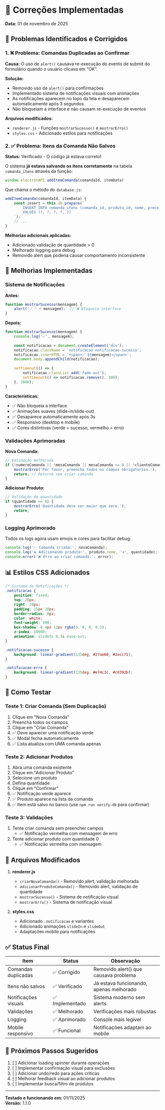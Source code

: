 # 🔧 Correções Implementadas

**Data:** 01 de novembro de 2025

## 🐛 Problemas Identificados e Corrigidos

### 1. ❌ Problema: Comandas Duplicadas ao Confirmar

**Causa:** O uso de `alert()` causava re-execução do evento de submit do formulário quando o usuário clicava em "OK".

**Solução:**
- Removido uso de `alert()` para confirmações
- Implementado sistema de notificações visuais com animações
- As notificações aparecem no topo da tela e desaparecem automaticamente após 3 segundos
- Não bloqueiam a interface e não causam re-execução de eventos

**Arquivos modificados:**
- `renderer.js` - Funções `mostrarSucesso()` e `mostrarErro()`
- `styles.css` - Adicionado estilos para notificações

### 2. ✅ Problema: Itens da Comanda Não Salvos

**Status:** Verificado - O código já estava correto!

O sistema **já estava salvando os itens corretamente** na tabela `comanda_itens` através da função:
```javascript
window.electronAPI.addItemComanda(comandaId, itemData)
```

Que chama o método do `database.js`:
```javascript
addItemComanda(comandaId, itemData) {
    const insert = this.db.prepare(`
        INSERT INTO comanda_itens (comanda_id, produto_id, nome, preco, quantidade)
        VALUES (?, ?, ?, ?, ?)
    `);
    // ...
}
```

**Melhorias adicionais aplicadas:**
- Adicionado validação de quantidade > 0
- Melhorado logging para debug
- Removido alert que poderia causar comportamento inconsistente

## 🎨 Melhorias Implementadas

### Sistema de Notificações

**Antes:**
```javascript
function mostrarSucesso(mensagem) {
    alert('✅ ' + mensagem);  // ❌ Bloqueia interface
}
```

**Depois:**
```javascript
function mostrarSucesso(mensagem) {
    console.log('✅', mensagem);
    
    const notificacao = document.createElement('div');
    notificacao.className = 'notificacao notificacao-sucesso';
    notificacao.innerHTML = `<span>✅ ${mensagem}</span>`;
    document.body.appendChild(notificacao);
    
    setTimeout(() => {
        notificacao.classList.add('fade-out');
        setTimeout(() => notificacao.remove(), 300);
    }, 3000);
}
```

**Características:**
- ✅ Não bloqueia a interface
- ✅ Animações suaves (slide-in/slide-out)
- ✅ Desaparece automaticamente após 3s
- ✅ Responsivo (desktop e mobile)
- ✅ Cores distintivas (verde = sucesso, vermelho = erro)

### Validações Aprimoradas

**Nova Comanda:**
```javascript
// Validação melhorada
if (!numeroComanda || !mesaComanda || mesaComanda <= 0 || !clienteComanda || !garcomComanda) {
    mostrarErro('Por favor, preencha todos os campos obrigatórios.');
    return; // Retorna sem criar comanda
}
```

**Adicionar Produto:**
```javascript
// Validação de quantidade
if (quantidade <= 0) {
    mostrarErro('Quantidade deve ser maior que zero.');
    return;
}
```

### Logging Aprimorado

Todos os logs agora usam emojis e cores para facilitar debug:
```javascript
console.log('✅ Comanda criada:', novaComanda);
console.log('➕ Adicionando produto:', produto.nome, 'x', quantidade);
console.error('❌ Erro ao criar comanda:', error);
```

## 📊 Estilos CSS Adicionados

```css
/* Sistema de Notificações */
.notificacao {
    position: fixed;
    top: 20px;
    right: 20px;
    padding: 15px 20px;
    border-radius: 8px;
    color: white;
    font-weight: 500;
    box-shadow: 0 4px 12px rgba(0, 0, 0, 0.3);
    z-index: 10000;
    animation: slideIn 0.3s ease-out;
}

.notificacao-sucesso {
    background: linear-gradient(135deg, #27ae60, #2ecc71);
}

.notificacao-erro {
    background: linear-gradient(135deg, #e74c3c, #c0392b);
}
```

## 🧪 Como Testar

### Teste 1: Criar Comanda (Sem Duplicação)
1. Clique em "Nova Comanda"
2. Preencha todos os campos
3. Clique em "Criar Comanda"
4. ✅ Deve aparecer uma notificação verde
5. ✅ Modal fecha automaticamente
6. ✅ Lista atualiza com UMA comanda apenas

### Teste 2: Adicionar Produtos
1. Abra uma comanda existente
2. Clique em "Adicionar Produto"
3. Selecione um produto
4. Defina quantidade
5. Clique em "Confirmar"
6. ✅ Notificação verde aparece
7. ✅ Produto aparece na lista da comanda
8. ✅ Item está salvo no banco (use `npm run verify-db` para confirmar)

### Teste 3: Validações
1. Tente criar comanda sem preencher campos
   - ✅ Notificação vermelha com mensagem de erro
2. Tente adicionar produto com quantidade 0
   - ✅ Notificação vermelha com mensagem

## 📝 Arquivos Modificados

1. **renderer.js**
   - `criarNovaComanda()` - Removido alert, validação melhorada
   - `adicionarProdutoComanda()` - Removido alert, validação de quantidade
   - `mostrarSucesso()` - Sistema de notificação visual
   - `mostrarErro()` - Sistema de notificação visual

2. **styles.css**
   - Adicionado `.notificacao` e variantes
   - Adicionado animações `slideIn` e `slideOut`
   - Adaptações mobile para notificações

## ✅ Status Final

| Item | Status | Observação |
|------|--------|------------|
| Comandas duplicadas | ✅ Corrigido | Removido alert() que causava problema |
| Itens não salvos | ✅ Verificado | Já estava funcionando, apenas melhorado |
| Notificações visuais | ✅ Implementado | Sistema moderno sem alerts |
| Validações | ✅ Melhorado | Verificações mais robustas |
| Logging | ✅ Aprimorado | Console mais legível |
| Mobile responsivo | ✅ Funcional | Notificações adaptam ao mobile |

## 🚀 Próximos Passos Sugeridos

1. [ ] Adicionar loading spinner durante operações
2. [ ] Implementar confirmação visual para exclusões
3. [ ] Adicionar undo/redo para ações críticas
4. [ ] Melhorar feedback visual ao adicionar produtos
5. [ ] Implementar busca/filtro de produtos

---

**Testado e funcionando em:** 01/11/2025  
**Versão:** 1.1.0
